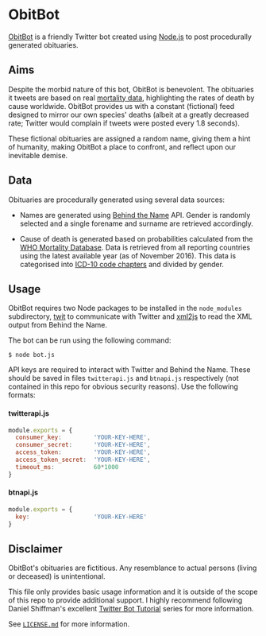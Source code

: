 # ObitBot

[ObitBot](https://twitter.com/obitbot) is a friendly Twitter bot created using [Node.js](https://nodejs.org) to post procedurally generated obituaries.

## Aims
Despite the morbid nature of this bot, ObitBot is benevolent. The obituaries it tweets are based on real [mortality data](#data), highlighting the rates of death by cause worldwide. ObitBot provides us with a constant (fictional) feed designed to mirror our own species' deaths (albeit at a greatly decreased rate; Twitter would complain if tweets were posted every 1.8 seconds).

These fictional obituaries are assigned a random name, giving them a hint of humanity, making ObitBot a place to confront, and reflect upon our inevitable demise.

## Data
Obituaries are procedurally generated using several data sources:

+ Names are generated using [Behind the Name](http://www.behindthename.com/) API. Gender is randomly selected and a single forename and surname are retrieved accordingly.

+ Cause of death is generated based on probabilities calculated from the [WHO Mortality Database](http://www.who.int/healthinfo/mortality_data/). Data is retrieved from all reporting countries using the latest available year (as of November 2016). This data is categorised into [ICD-10 code chapters](https://icd.codes/icd10cm) and divided by gender.

## Usage

ObitBot requires two Node packages to be installed in the `node_modules` subdirectory, [twit](https://www.npmjs.com/package/twit) to communicate with Twitter and [xml2js](https://www.npmjs.com/package/xml2js) to read the XML output from Behind the Name.

The bot can be run using the following command:
```
$ node bot.js
```

API keys are required to interact with Twitter and Behind the Name. These should be saved in files `twitterapi.js` and `btnapi.js` respectively (not contained in this repo for obvious security reasons). Use the following formats:

#### twitterapi.js
```javascript
module.exports = {
  consumer_key:         'YOUR-KEY-HERE',
  consumer_secret:      'YOUR-KEY-HERE',
  access_token:         'YOUR-KEY-HERE',
  access_token_secret:  'YOUR-KEY-HERE',
  timeout_ms:           60*1000
}
```

#### btnapi.js
```javascript
module.exports = {
  key:                  'YOUR-KEY-HERE'
}
```

## Disclaimer

ObitBot's obituaries are fictitious. Any resemblance to actual persons (living or deceased) is unintentional.

This file only provides basic usage information and it is outside of the scope of this repo to provide additional support. I highly recommend following Daniel Shiffman's excellent [Twitter Bot Tutorial](https://www.youtube.com/playlist?list=PLRqwX-V7Uu6atTSxoRiVnSuOn6JHnq2yV) series for more information.

See [`LICENSE.md`](https://github.com/codemacabre/obitbot/blob/master/LICENSE.md) for more information.

